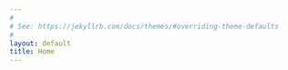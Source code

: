 ```yaml
---
#
# See: https://jekyllrb.com/docs/themes/#overriding-theme-defaults
#
layout: default
title: Home
---
```

